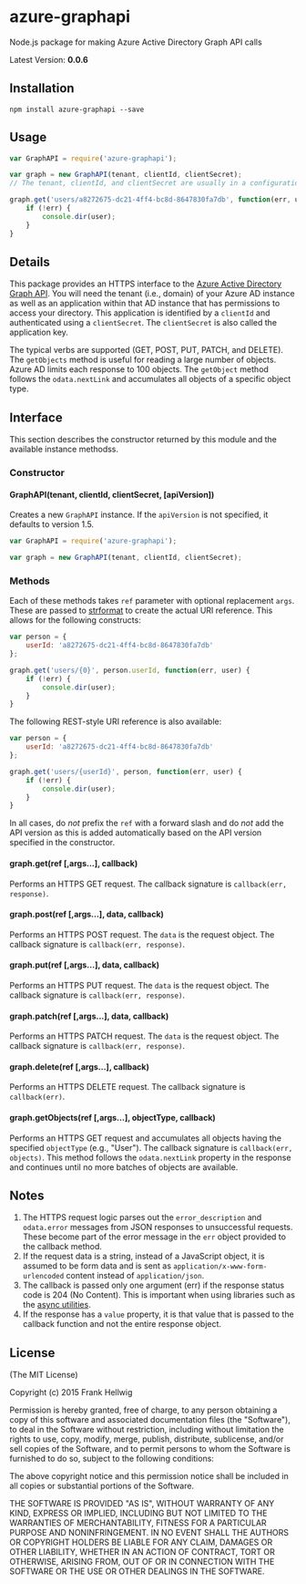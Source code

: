 # azure-graphapi

Node.js package for making Azure Active Directory Graph API calls

Latest Version: **0.0.6**

## Installation

```
npm install azure-graphapi --save
```

## Usage

```javascript
var GraphAPI = require('azure-graphapi');

var graph = new GraphAPI(tenant, clientId, clientSecret);
// The tenant, clientId, and clientSecret are usually in a configuration file.

graph.get('users/a8272675-dc21-4ff4-bc8d-8647830fa7db', function(err, user) {
    if (!err) {
        console.dir(user);
    }
}
```

## Details

This package provides an HTTPS interface to the [Azure Active Directory Graph API](https://msdn.microsoft.com/en-us/library/azure/hh974476.aspx). You will need the tenant (i.e., domain) of your Azure AD instance as well as an application within that AD instance that has permissions to access your directory. This application is identified by a `clientId` and authenticated using a `clientSecret`. The `clientSecret` is also called the application key.

The typical verbs are supported (GET, POST, PUT, PATCH, and DELETE). The `getObjects` method is useful for reading a large number of objects. Azure AD limits each response to 100 objects. The `getObject` method follows the `odata.nextLink` and accumulates all objects of a specific object type.

## Interface

This section describes the constructor returned by this module and the available instance methodss.

### Constructor

#### GraphAPI(tenant, clientId, clientSecret, [apiVersion])

Creates a new `GraphAPI` instance. If the `apiVersion` is not specified, it defaults to version 1.5.

```javascript
var GraphAPI = require('azure-graphapi');

var graph = new GraphAPI(tenant, clientId, clientSecret);
```

### Methods

Each of these methods takes `ref` parameter with optional replacement `args`. These are passed to [strformat](https://github.com/fhellwig/strformat) to create the actual URI reference. This allows for the following constructs:

```javascript
var person = {
    userId: 'a8272675-dc21-4ff4-bc8d-8647830fa7db'
};

graph.get('users/{0}', person.userId, function(err, user) {
    if (!err) {
        console.dir(user);
    }
}
```

The following REST-style URI reference is also available:

```javascript
var person = {
    userId: 'a8272675-dc21-4ff4-bc8d-8647830fa7db'
};

graph.get('users/{userId}', person, function(err, user) {
    if (!err) {
        console.dir(user);
    }
}
```

In all cases, do *not* prefix the `ref` with a forward slash and do *not* add the API version as this is added automatically based on the API version specified in the constructor.

#### graph.get(ref [,args...], callback)

Performs an HTTPS GET request. The callback signature is `callback(err, response)`.

#### graph.post(ref [,args...], data, callback)

Performs an HTTPS POST request. The `data` is the request object. The callback signature is `callback(err, response)`.

#### graph.put(ref [,args...], data, callback)

Performs an HTTPS PUT request. The `data` is the request object. The callback signature is `callback(err, response)`.

#### graph.patch(ref [,args...], data, callback)

Performs an HTTPS PATCH request. The `data` is the request object. The callback signature is `callback(err, response)`.

#### graph.delete(ref [,args...], callback)

Performs an HTTPS DELETE request. The callback signature is `callback(err)`.

#### graph.getObjects(ref [,args...], objectType, callback)

Performs an HTTPS GET request and accumulates all objects having the specified `objectType` (e.g., "User"). The callback signature is `callback(err, objects)`. This method follows the `odata.nextLink` property in the response and continues until no more batches of objects are available.

## Notes

1. The HTTPS request logic parses out the `error_description` and `odata.error` messages from JSON responses to unsuccessful requests. These become part of the error message in the `err` object provided to the callback method.
2. If the request data is a string, instead of a JavaScript object, it is assumed to be form data and is sent as `application/x-www-form-urlencoded` content instead of `application/json`.
3. The callback is passed only one argument (err) if the response status code is 204 (No Content). This is important when using libraries such as the [async utilities](https://github.com/caolan/async).
4. If the response has a `value` property, it is that value that is passed to the callback function and not the entire response object.

## License

(The MIT License)

Copyright (c) 2015 Frank Hellwig

Permission is hereby granted, free of charge, to any person obtaining a copy of this software and associated documentation files (the "Software"), to deal in the Software without restriction, including without limitation the rights to use, copy, modify, merge, publish, distribute, sublicense, and/or sell copies of the Software, and to permit persons to whom the Software is furnished to do so, subject to the following conditions:

The above copyright notice and this permission notice shall be included in all copies or substantial portions of the Software.

THE SOFTWARE IS PROVIDED "AS IS", WITHOUT WARRANTY OF ANY KIND, EXPRESS OR IMPLIED, INCLUDING BUT NOT LIMITED TO THE WARRANTIES OF MERCHANTABILITY, FITNESS FOR A PARTICULAR PURPOSE AND NONINFRINGEMENT. IN NO EVENT SHALL THE AUTHORS OR COPYRIGHT HOLDERS BE LIABLE FOR ANY CLAIM, DAMAGES OR OTHER LIABILITY, WHETHER IN AN ACTION OF CONTRACT, TORT OR OTHERWISE, ARISING FROM, OUT OF OR IN CONNECTION WITH THE SOFTWARE OR THE USE OR OTHER DEALINGS IN THE SOFTWARE.


